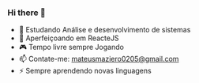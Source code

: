 ### Hi there 👋

- 🔭 Estudando Análise e desenvolvimento de sistemas
- 🌱 Aperfeiçoando em ReacteJS
- 🎮 Tempo livre sempre Jogando
- 📫 Contate-me: mateusmaziero0205@gmail.com
- ⚡ Sempre aprendendo novas linguagens
